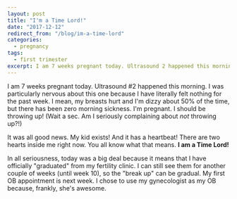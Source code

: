 ```yaml
---
layout: post
title: "I'm a Time Lord!"
date: "2017-12-12"
redirect_from: "/blog/im-a-time-lord"
categories:
  - pregnancy
tags:
  - first trimester
excerpt: I am 7 weeks pregnant today. Ultrasound 2 happened this morning.
---
```


I am 7 weeks pregnant today. Ultrasound #2 happened this morning. I was particularly nervous about this one because I have literally felt nothing for the past week. I mean, my breasts hurt and I'm dizzy about 50% of the time, but there has been zero morning sickness. I'm pregnant. I should be throwing up! (Wait a sec. Am I seriously complaining about _not_ throwing up?!)

It was all good news. My kid exists! And it has a heartbeat! There are two hearts inside me right now. You all know what that means. **I am a Time Lord!**

In all seriousness, today was a big deal because it means that I have officially "graduated" from my fertility clinic. I can still see them for another couple of weeks (until week 10), so the "break up" can be gradual. My first OB appointment is next week. I chose to use my gynecologist as my OB because, frankly, she's awesome.

